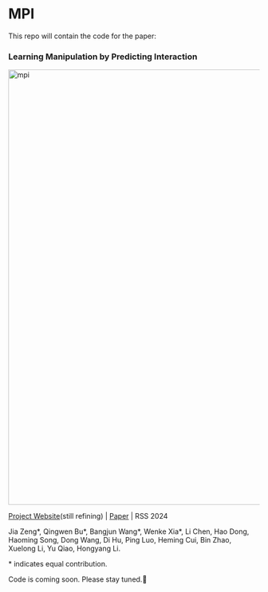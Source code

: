 # MPI
This repo will contain the code for the paper:
### Learning Manipulation by Predicting Interaction
<img width="874" alt="mpi" src="https://github.com/OpenDriveLab/MPI/assets/38983954/4660fd28-761e-4139-84fc-a765fffd2030">

[Project Website](https://opendrivelab.github.io/mpi.github.io/#)(still refining) | [Paper](https://opendrivelab.github.io/mpi.github.io/resources/RSS_2024_MPI.pdf) | RSS 2024

Jia Zeng*, Qingwen Bu*, Bangjun Wang*, Wenke Xia*, Li Chen, Hao Dong, Haoming Song, Dong Wang, Di Hu, Ping Luo, Heming Cui, Bin Zhao, Xuelong Li, Yu Qiao, Hongyang Li.

\* indicates equal contribution.

Code is coming soon. Please stay tuned.🦾

